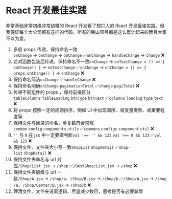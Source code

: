 
# React 开发最佳实践

非常基础非常初级非常幼稚的 React 开发看了想打人的 React 开发最佳实践，但我保证每个大公司都有这样的代码，所有的屎山项目都是这么累计起来的而且大家不以为意。

1. 多层 props 传递，保持命名一致`onChange` → `onChange` → `onChange` ✅`onChange` → `handleChange` → `change` ❌
2. 若对函数包装后传递，保持命名不一致`onChange` → `onTextChange = () => { onChange() }` → `onTextChange` ✅`onChange` → `onChange = () => { props.onChange() }` → `onChange` ❌
3. 保持命名简洁`onChange` ✅`handleChange` ❌
4. 保持命名明确`onChange` `paginationTotal` ✅`change` `pagiTotal` ❌
5. 传递不同组件的 props ，保持前缀区分`tableColumns` `tableLoading` `btnType` `btnText` ✅`columns` `loading` `type` `text` ❌
6. 将 props 按照一定的规则排序，例如 UI 中出现顺序、或变量类型、或重要程度等
7. 保持文件与目录的命名，单复数符合常规`common` `config` `components` `utils` ✅`commons` `configs` `component` `util` ❌
8. `''` 与 `0` 在 jsx 中一定要做判断`val !== '' && 123` `val !== 0 && 123` ✅`val && 123` ❌
9. 保持文件、文件夹大小写一致`ShopList` `ShopDetail` ✅`shop-list` `ShopDetail` ❌
10. 保持文件夹命名与 url 对应`/Shop/List.jsx` → `/shop` ✅`/BestShop/List.jsx` → `/shop` ❌
11. 保持文件夹层级与 url 一致`/Shop/A.jsx` → `/shop/a`、`/Shop/B.jsx` → `/shop/b` ✅`/Shop/A.jsx` → `/shop/a`、`/Shop/Center/B.jsx` → `/shop/b` ❌
12. 理清文件、文件夹设置逻辑，尽量减少数目，思考是否有必要新增
